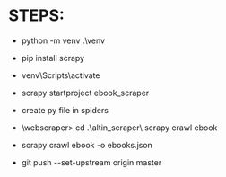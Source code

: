 # STEPS:
-   python -m venv .\venv
-   pip install scrapy
-   venv\Scripts\activate
-   scrapy startproject ebook_scraper 

-   create py file in spiders
-   \webscraper> cd .\altin_scraper\ scrapy crawl ebook
-   scrapy crawl ebook -o ebooks.json

-   git push --set-upstream origin master       


